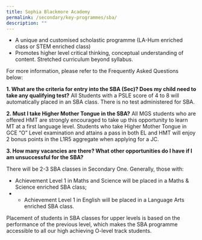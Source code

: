 ```yaml
---
title: Sophia Blackmore Academy
permalink: /secondary/key-programmes/sba/
description: ""
---
```

*   A unique and customised scholastic programme (LA-Hum enriched class or STEM enriched class)
*   Promotes higher level critical thinking, conceptual understanding of content. Stretched curriculum beyond syllabus.

  

For more information, please refer to the Frequently Asked Questions below:

**1. What are the criteria for entry into the SBA (Sec)? Does my child need to take any qualifying test?**
All Students with a PSLE score of 4 to 8 will automatically placed in an SBA class. There is no test administered for SBA.


**2. Must I take Higher Mother Tongue in the SBA?**
All MGS students who are offered HMT are strongly encouraged to take up this opportunity to learn MT at a first language level. Students who take Higher Mother Tongue in GCE “O” Level examination and attains a pass in both EL and HMT will enjoy 2 bonus points in the L1R5 aggregate when applying for a JC.


**3. How many vacancies are there? What other opportunities do I have if I am unsuccessful for the SBA?**

There will be 2-3 SBA classes in Secondary One. Generally, those with:
* Achievement Level 1 in Maths and Science will be placed in a Maths & Science enriched SBA class;
* * Achievement Level 1 in English will be placed in a Language Arts enriched SBA class.

Placement of students in SBA classes for upper levels is based on the performance of the previous level, which makes the SBA programme accessible to all our high achieving O-level track students.